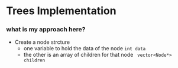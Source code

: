 # Trees Implementation

### what is my approach here?
- Create a node strcture
    - one variable to hold the data of the node ```int data```
    - the other is an array of children for that node ``` vector<Node*> children```
    